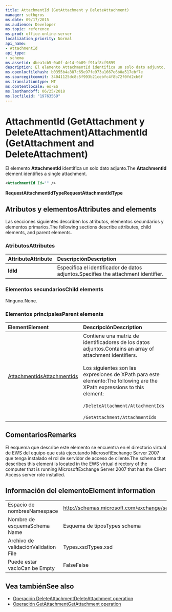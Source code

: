 ```yaml
---
title: AttachmentId (GetAttachment y DeleteAttachment)
manager: sethgros
ms.date: 09/17/2015
ms.audience: Developer
ms.topic: reference
ms.prod: office-online-server
localization_priority: Normal
api_name:
- AttachmentId
api_type:
- schema
ms.assetid: 4bea1cb5-0a0f-4e14-9b09-f91af8cf9899
description: El elemento AttachmentId identifica un solo dato adjunto.
ms.openlocfilehash: b0355b4a387c65e97fe973a1667e6b0a517ebf7e
ms.sourcegitcommit: 34041125dc8c5f993b21cebfc4f8b72f0fd2cb6f
ms.translationtype: MT
ms.contentlocale: es-ES
ms.lasthandoff: 06/25/2018
ms.locfileid: "19763569"
---
```

# <a name="attachmentid-getattachment-and-deleteattachment"></a><span data-ttu-id="cb5b6-103">AttachmentId (GetAttachment y DeleteAttachment)</span><span class="sxs-lookup"><span data-stu-id="cb5b6-103">AttachmentId (GetAttachment and DeleteAttachment)</span></span>

<span data-ttu-id="cb5b6-104">El elemento **AttachmentId** identifica un solo dato adjunto.</span><span class="sxs-lookup"><span data-stu-id="cb5b6-104">The **AttachmentId** element identifies a single attachment.</span></span> 
  
```xml
<AttachmentId Id="" />
```

 <span data-ttu-id="cb5b6-105">**RequestAttachmentIdType**</span><span class="sxs-lookup"><span data-stu-id="cb5b6-105">**RequestAttachmentIdType**</span></span>
## <a name="attributes-and-elements"></a><span data-ttu-id="cb5b6-106">Atributos y elementos</span><span class="sxs-lookup"><span data-stu-id="cb5b6-106">Attributes and elements</span></span>

<span data-ttu-id="cb5b6-107">Las secciones siguientes describen los atributos, elementos secundarios y elementos primarios.</span><span class="sxs-lookup"><span data-stu-id="cb5b6-107">The following sections describe attributes, child elements, and parent elements.</span></span>
  
### <a name="attributes"></a><span data-ttu-id="cb5b6-108">Atributos</span><span class="sxs-lookup"><span data-stu-id="cb5b6-108">Attributes</span></span>

|<span data-ttu-id="cb5b6-109">**Attribute**</span><span class="sxs-lookup"><span data-stu-id="cb5b6-109">**Attribute**</span></span>|<span data-ttu-id="cb5b6-110">**Descripción**</span><span class="sxs-lookup"><span data-stu-id="cb5b6-110">**Description**</span></span>|
|:-----|:-----|
|<span data-ttu-id="cb5b6-111">**Id**</span><span class="sxs-lookup"><span data-stu-id="cb5b6-111">**Id**</span></span> <br/> |<span data-ttu-id="cb5b6-112">Especifica el identificador de datos adjuntos.</span><span class="sxs-lookup"><span data-stu-id="cb5b6-112">Specifies the attachment identifier.</span></span>  <br/> |
   
### <a name="child-elements"></a><span data-ttu-id="cb5b6-113">Elementos secundarios</span><span class="sxs-lookup"><span data-stu-id="cb5b6-113">Child elements</span></span>

<span data-ttu-id="cb5b6-114">Ninguno.</span><span class="sxs-lookup"><span data-stu-id="cb5b6-114">None.</span></span>
  
### <a name="parent-elements"></a><span data-ttu-id="cb5b6-115">Elementos principales</span><span class="sxs-lookup"><span data-stu-id="cb5b6-115">Parent elements</span></span>

|<span data-ttu-id="cb5b6-116">**Element**</span><span class="sxs-lookup"><span data-stu-id="cb5b6-116">**Element**</span></span>|<span data-ttu-id="cb5b6-117">**Descripción**</span><span class="sxs-lookup"><span data-stu-id="cb5b6-117">**Description**</span></span>|
|:-----|:-----|
|[<span data-ttu-id="cb5b6-118">AttachmentIds</span><span class="sxs-lookup"><span data-stu-id="cb5b6-118">AttachmentIds</span></span>](attachmentids.md) <br/> | <span data-ttu-id="cb5b6-119">Contiene una matriz de identificadores de los datos adjuntos.</span><span class="sxs-lookup"><span data-stu-id="cb5b6-119">Contains an array of attachment identifiers.</span></span><br/><br/>  <span data-ttu-id="cb5b6-120">Los siguientes son las expresiones de XPath para este elemento:</span><span class="sxs-lookup"><span data-stu-id="cb5b6-120">The following are the XPath expressions to this element:</span></span><br/><br/>`/DeleteAttachment/AttachmentIds`<br/><br/>`/GetAttachment/AttachmentIds` <br/> |
   
## <a name="remarks"></a><span data-ttu-id="cb5b6-121">Comentarios</span><span class="sxs-lookup"><span data-stu-id="cb5b6-121">Remarks</span></span>

<span data-ttu-id="cb5b6-122">El esquema que describe este elemento se encuentra en el directorio virtual de EWS del equipo que está ejecutando MicrosoftExchange Server 2007 que tenga instalado el rol de servidor de acceso de cliente.</span><span class="sxs-lookup"><span data-stu-id="cb5b6-122">The schema that describes this element is located in the EWS virtual directory of the computer that is running MicrosoftExchange Server 2007 that has the Client Access server role installed.</span></span>
  
## <a name="element-information"></a><span data-ttu-id="cb5b6-123">Información del elemento</span><span class="sxs-lookup"><span data-stu-id="cb5b6-123">Element information</span></span>

|||
|:-----|:-----|
|<span data-ttu-id="cb5b6-124">Espacio de nombres</span><span class="sxs-lookup"><span data-stu-id="cb5b6-124">Namespace</span></span>  <br/> |http://schemas.microsoft.com/exchange/services/2006/types  <br/> |
|<span data-ttu-id="cb5b6-125">Nombre de esquema</span><span class="sxs-lookup"><span data-stu-id="cb5b6-125">Schema Name</span></span>  <br/> |<span data-ttu-id="cb5b6-126">Esquema de tipos</span><span class="sxs-lookup"><span data-stu-id="cb5b6-126">Types schema</span></span>  <br/> |
|<span data-ttu-id="cb5b6-127">Archivo de validación</span><span class="sxs-lookup"><span data-stu-id="cb5b6-127">Validation File</span></span>  <br/> |<span data-ttu-id="cb5b6-128">Types.xsd</span><span class="sxs-lookup"><span data-stu-id="cb5b6-128">Types.xsd</span></span>  <br/> |
|<span data-ttu-id="cb5b6-129">Puede estar vacío</span><span class="sxs-lookup"><span data-stu-id="cb5b6-129">Can be Empty</span></span>  <br/> |<span data-ttu-id="cb5b6-130">False</span><span class="sxs-lookup"><span data-stu-id="cb5b6-130">False</span></span>  <br/> |
   
## <a name="see-also"></a><span data-ttu-id="cb5b6-131">Vea también</span><span class="sxs-lookup"><span data-stu-id="cb5b6-131">See also</span></span>

- [<span data-ttu-id="cb5b6-132">Operación DeleteAttachment</span><span class="sxs-lookup"><span data-stu-id="cb5b6-132">DeleteAttachment operation</span></span>](deleteattachment-operation.md)
- [<span data-ttu-id="cb5b6-133">Operación GetAttachment</span><span class="sxs-lookup"><span data-stu-id="cb5b6-133">GetAttachment operation</span></span>](getattachment-operation.md)

